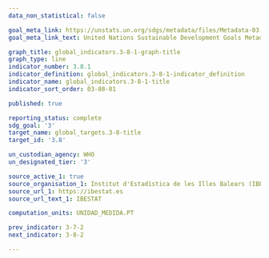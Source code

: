```yaml
---
data_non_statistical: false

goal_meta_link: https://unstats.un.org/sdgs/metadata/files/Metadata-03-08-01.pdf
goal_meta_link_text: United Nations Sustainable Development Goals Metadata (pdf 865kB)

graph_title: global_indicators.3-8-1-graph-title
graph_type: line
indicator_number: 3.8.1
indicator_definition: global_indicators.3-8-1-indicator_definition
indicator_name: global_indicators.3-8-1-title
indicator_sort_order: 03-08-01

published: true

reporting_status: complete
sdg_goal: '3'
target_name: global_targets.3-8-title
target_id: '3.8'

un_custodian_agency: WHO
un_designated_tier: '3'

source_active_1: true
source_organisation_1: Institut d'Estadística de les Illes Balears (IBESTAT)
source_url_1: https://ibestat.es
source_url_text_1: IBESTAT

computation_units: UNIDAD_MEDIDA.PT

prev_indicator: 3-7-2
next_indicator: 3-8-2

---
```

